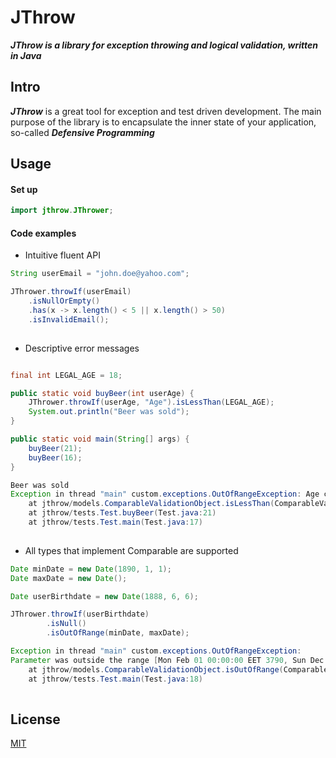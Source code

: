 # JThrow
***JThrow is a library for exception throwing and logical validation, written in Java***

## Intro
***JThrow*** is a great tool for exception and test driven development.
The main purpose of the library is to encapsulate the inner state of your application, so-called ***Defensive Programming***

## Usage
#### Set up

```java
import jthrow.JThrower;

```
#### Code examples
* Intuitive fluent API 

```java
String userEmail = "john.doe@yahoo.com";

JThrower.throwIf(userEmail)
    .isNullOrEmpty()
    .has(x -> x.length() < 5 || x.length() > 50)
    .isInvalidEmail();
    
```
* Descriptive error messages

```java

final int LEGAL_AGE = 18;

public static void buyBeer(int userAge) {
    JThrower.throwIf(userAge, "Age").isLessThan(LEGAL_AGE);
    System.out.println("Beer was sold");
}

public static void main(String[] args) {
    buyBeer(21);
    buyBeer(16);
}


```

```java
Beer was sold
Exception in thread "main" custom.exceptions.OutOfRangeException: Age cannot be less than 18
	at jthrow/models.ComparableValidationObject.isLessThan(ComparableValidationObject.java:29)
	at jthrow/tests.Test.buyBeer(Test.java:21)
	at jthrow/tests.Test.main(Test.java:17)
    
```
* All types that implement Comparable<T> are supported

```java
Date minDate = new Date(1890, 1, 1);
Date maxDate = new Date();

Date userBirthdate = new Date(1888, 6, 6);

JThrower.throwIf(userBirthdate)
        .isNull()
        .isOutOfRange(minDate, maxDate);


```

```java
Exception in thread "main" custom.exceptions.OutOfRangeException: 
Parameter was outside the range [Mon Feb 01 00:00:00 EET 3790, Sun Dec 06 00:54:16 EET 2020]
	at jthrow/models.ComparableValidationObject.isOutOfRange(ComparableValidationObject.java:62)
	at jthrow/tests.Test.main(Test.java:18)
    
```
## License
[MIT](https://choosealicense.com/licenses/mit/)
